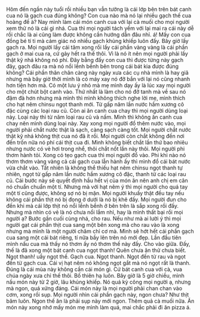 Hôm đến ngần này tuổi rồi nhiều bạn vẫn tưởng là cái lớp bên trên bát canh cua nó là gạch cua đúng không? Con cua nào mà nó lại nhiều gạch thế cua hoàng đế à? Nay mình làm cái món canh cua với lại cà muối cho mọi người xem thử nó là cái gì nhá. Cua thì mọi người tách yếm với lại mai ra cái này dễ rồi chắc là ai cũng làm được không cần hướng dẫn đâu nhỉ. á! Mấy con cua đồng bé tí ti mà cảm giác nó nhiều gạch khủng khiếp luôn đấy. Bây giờ lấy gạch ra. Mọi người lấy cái tăm xong rồi lấy cái phần vàng vàng là cái phần gạch ở mai cua ra, cứ gảy hết ra thế thôi. Vì là nó ít nên mọi người phải lấy thật kỹ nhá không nó phí. Đây bằng đấy con cua thì được từng này gạch đây, gạch đâu ra mà nó nổi lềnh bềnh bên trong cái bát kia được đúng không? Cái phần thân chân càng này ngày xưa các cụ nhà mình là hay giã nhưng mà bây giờ thời mình là có máy xay nó đỡ bắn với lại nó cũng nhanh hơn tiện hơn mà. Có một lưu ý nhỏ mà mẹ mình dạy ấy là lúc xay mọi người cho một chút bột canh vào. Thứ nhất là làm cho nó đỡ tanh mà về sau nó đậm đà hơn nhưng mà mình thì mình không thích nghe lời mẹ, mình thích cho hạt nêm chinsu ngọt thanh mới. Từ gấp năm lần nước hầm xương cô đặc cùng các loại rau củ. Còn ai ăn canh cua chay thì mọi người dùng loại này. Loại này thì từ năm loại rau củ và nấm. Mình thì không ăn canh cua chay nên mình dùng loại này. Xay xong mọi người đổ thêm nước vào, mọi người phải chắt nước thật là sạch, càng sạch càng tốt. Mọi người chắt nước thật kỹ nhá không thịt cua nó đã ít rồi. Mọi người còn chắt không đến nơi đến trốn nữa nó phí cái thịt cua đi. Mình không biết chắt lần thứ bao nhiêu nhưng nước có vẻ hơi trong nhể, thôi chắt nốt lần này thôi. Mọi người phi thơm hành tỏi. Xong có tẹo gạch cua thì mọi người đổ vào. Phi khi nào nó thơm thơm vàng vàng cả cái gạch cua lẫn hành ấy thì mình đổ cái bát nước vừa chắt vào. Tất nhiên là không thể thiếu hạt nêm chinsu ngọt thanh tự nhiên, ngọt từ gấp năm lần nước hầm xương cô đặc, thanh từ các loại rau củ. Cái bước này sẽ quyết định hầu hết vị của món ăn nên anh chị em cân nó chuẩn chuẩn một tí. Nhưng mà với hạt nêm ý thì mọi người cho quá tay một tí cũng được, không sợ nó bị mặn. Mọi người khuấy thật đều tay nếu không cái phần thịt nó bị đọng ở dưới là nó bị khê đấy. Mọi người đun cho đến khi mà cái lớp thịt nó nổi lềnh bềnh ở bên trên là sắp xong rồi đấy. Nhưng mà nhìn có vẻ là nó chưa nổi lắm nhỉ, hay là mình thất bại rồi mọi người ạ? Bước gần cuối cùng nhá, cho rau. Nếu như mà ai lười ý thì mọi người gạt cái phần thịt cua sang một bên xong mà cho rau vào là xong nhưng mà mình là một người chăm chỉ cơ mà. Mình sẽ hớt hết cái phần gạch cua sang một cái bát riêng, tí nữa bầy lên trên nó mới đẹp. Lần đầu tiên mình nấu cua mà thấy nó thơm ấy nó thơm thế này đấy. Cho vào giữa. Đấy, thế là đã xong một bát canh cua ngọt thanh! Quên chưa ăn thử chưa biết. Ngọt thanh! uầy ngọt thế. Gạch cua. Ngọt thanh. Ngọt đến từ rau và ngọt đến từ gạch cua. Cái vị hạt nêm nó không ngọt gắt mà nó ngọt rất là thanh. Đúng là cái mùa này không cần cái món gì. Cứ bát canh cua với cà, vua chúa ngày xưa chỉ thế thôi. Bố thiên hạ luôn. Bây giờ là 5 giờ chiều, mình nấu món này từ 2 giờ, lâu khủng khiếp. Nó quá kỳ công mọi người ạ, nhưng mà ngon, quá xứng đáng. Cái món này là mọi người phải chan chan vào cơm, xong rồi sụp. Mọi người nhìn cái phần gạch này, ngon chưa? Như thịt băm luôn. Ngon thế ăn là phải sụp này mới ngon. Thêm quả cà muối nữa. Ăn món này xong nhớ mấy món mẹ mình làm quá, mai chắc phải đi ăn pizza á.